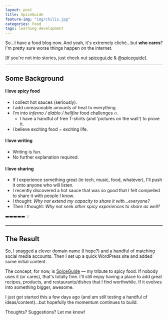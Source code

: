 ```yaml
---
layout: post
title: SpiceGuide
feature-img: "img/chilis.jpg"
categories: Food
tags: learning development
---
```

So...I have a food blog now. And yeah, it's extremely cliché...but **who cares**? I'm pretty sure worse things happen on the internet.

[If you're not into stories, just check out [spicegui.de](http://spicegui.de) &amp; @[spiceguide](http://instagram.com/spiceguide)].

---

## Some Background

#### I love spicy food

- I collect hot sauces (seriously).
- I add unreasonable amounts of heat to everything.
- I'm into _inferno / diablo / hellfire_ food challenges :fire:.
    - I have a handful of free T-shirts (and 'pictures on the wall') to prove it.
- I believe exciting food = exciting life.

#### I love writing

- Writing is fun.
- No further explanation required.

#### I love sharing

- If I experience something great (in tech, music, food, whatever), I'll push it onto anyone who will listen.
- I recently discovered a hot sauce that was so good that I felt compelled to share it with people I know.
- I thought: _Why not extend my capacity to share it with...everyone?_ 
- Then I thought: _Why not seek other spicy experiences to share as well?_ 

:arrow_right::arrow_right::arrow_right::arrow_right::arrow_right: :bulb:

---

## The Result

So, I snagged a clever domain name (I hope?) and a handful of matching social media accounts. Then I set up a quick WordPress site and added some initial content.

The concept, for now, is [SpiceGuide](http://spicegui.de) &mdash; my tribute to spicy food. If nobody uses it (or cares), that's totally fine. I'll still enjoy having a place to add great recipes, products, and restaurants/dishes that I find worthwhile. If it evolves into something bigger, awesome.

I just got started this a few days ago (and am still testing a handful of ideas/content)...but hopefully the momentum continues to build.

Thoughts? Suggestions? Let me know!